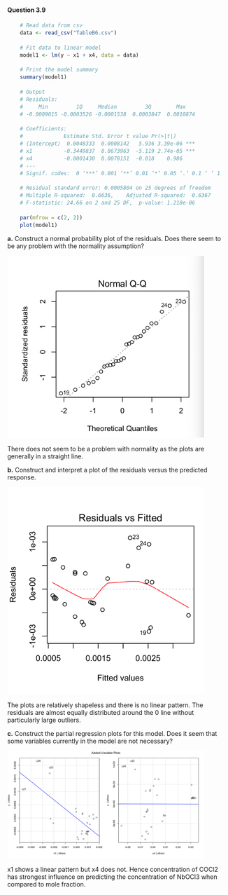 #### Question 3.9

```R
    # Read data from csv
    data <- read_csv("TableB6.csv")

    # Fit data to linear model
    model1 <- lm(y ~ x1 + x4, data = data)

    # Print the model summary
    summary(model1)

    # Output
    # Residuals:
    #     Min         1Q     Median         3Q        Max 
    # -0.0009015 -0.0003526 -0.0001538  0.0003847  0.0010874 

    # Coefficients:
    #             Estimate Std. Error t value Pr(>|t|)    
    # (Intercept)  0.0048333  0.0008142   5.936 3.39e-06 ***
    # x1          -0.3449837  0.0673963  -5.119 2.74e-05 ***
    # x4          -0.0001430  0.0078151  -0.018    0.986    
    # ---
    # Signif. codes:  0 ‘***’ 0.001 ‘**’ 0.01 ‘*’ 0.05 ‘.’ 0.1 ‘ ’ 1

    # Residual standard error: 0.0005804 on 25 degrees of freedom
    # Multiple R-squared:  0.6636,    Adjusted R-squared:  0.6367 
    # F-statistic: 24.66 on 2 and 25 DF,  p-value: 1.218e-06

    par(mfrow = c(2, 2))
    plot(model1)

```

**a.** Construct a normal probability plot of the residuals. Does there seem to be any problem with the normality assumption? 

<p align="left">
  <img src="./Q4_15_qq.png" width="450" title="hover text">
</p>

There does not seem to be a problem with normality as the plots are generally in a straight line.

**b.** Construct and interpret a plot of the residuals versus the predicted response. 


<p align="left">
  <img src="./Q4_15_resvsfit.png" width="450" title="hover text">
</p>

The plots are relatively shapeless and there is no linear pattern. The residuals are almost equally distributed around the 0 line without particularly large outliers.


**c.**  Construct the partial regression plots for this model. Does it seem that some variables currently in the model are not necessary? 

<p align="left">
  <img src="./Q4_15_avplot.png" width="450" title="hover text">
</p>

x1 shows a linear pattern but x4 does not. Hence concentration of COCl2 has strongest influence on predicting the concentration of NbOCl3 when compared to mole fraction.